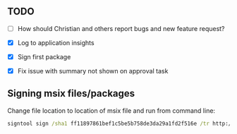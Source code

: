 ## TODO
- [ ] How should Christian and others report bugs and new feature request?
- [x] Log to application insights
- [x] Sign first package
- [x] Fix issue with summary not shown on approval task


## Signing msix files/packages
Change file location to location of msix file and run from command line:
```bat
signtool sign /sha1 ff11897861bef1c5be5b758de3da29a1fd2f516e /tr http://timestamp.digicert.com /td sha256 /fd SHA256 "C:\Users\bo\Downloads\Symphogen.Mimer.Client.qa.1.0.0.5308.msix"
```
